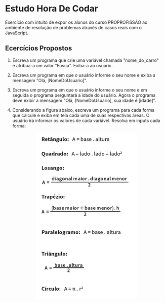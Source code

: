<h1>Estudo Hora De Codar</h1>
Exercício com intuito de expor os alunos do curso PROPROFISSÃO ao ambiente de resolução de problemas através de casos reais com o JavaScript. 

## Ecercícios Propostos

  1) Escreva um programa que crie uma variável chamada "nome_do_carro" e atribua-a um valor "Fusca". Exiba-a ao usuário.

  2) Escreva um programa em que o usuário informe o seu nome e exiba a mensagem "Olá, [NomeDoUsuario]".

  3) Escreva um programa em que o usuário informe o seu nome e em seguida o programa perguntará a idade do usuário. Agora o programa deve exibir a mensagem "Olá, [NomeDoUsuario], sua idade é [idade]".
     
  4) Considerando a figura abaixo, escreva um programa para cada forma que calcule e exiba em tela cada uma de suas respectivas áreas. O usuário irá informar os valores de cada variável.
  Resolva em inputs cada forma:
     <p align="center">
      <img src="exemplo/Exer-5.png" alt="fórmulas de calculo para área de quadrado, retângulo, etc">
     </p>
